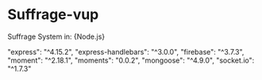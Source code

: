 # Suffrage-vup
Suffrage System in: {Node.js}
   
   "express": "^4.15.2",
    "express-handlebars": "^3.0.0",
    "firebase": "^3.7.3",
    "moment": "^2.18.1",
    "moments": "0.0.2",
    "mongoose": "^4.9.0",
    "socket.io": "^1.7.3"
